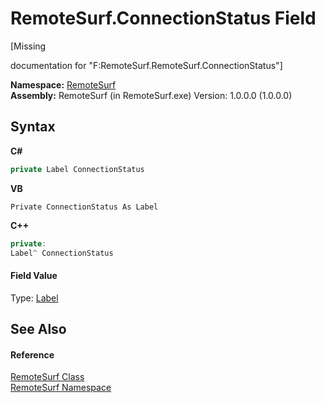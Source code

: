 # RemoteSurf.ConnectionStatus Field
 

\[Missing <summary> documentation for "F:RemoteSurf.RemoteSurf.ConnectionStatus"\]

**Namespace:**&nbsp;<a href="7b4d5b30-fbcc-2819-791d-1218b8fe6268">RemoteSurf</a><br />**Assembly:**&nbsp;RemoteSurf (in RemoteSurf.exe) Version: 1.0.0.0 (1.0.0.0)

## Syntax

**C#**<br />
``` C#
private Label ConnectionStatus
```

**VB**<br />
``` VB
Private ConnectionStatus As Label
```

**C++**<br />
``` C++
private:
Label^ ConnectionStatus
```


#### Field Value
Type: <a href="http://msdn2.microsoft.com/en-us/library/cca0ee09" target="_blank">Label</a>

## See Also


#### Reference
<a href="f58b0662-84a3-ebf2-e439-8ba7664d2ebd">RemoteSurf Class</a><br /><a href="7b4d5b30-fbcc-2819-791d-1218b8fe6268">RemoteSurf Namespace</a><br />